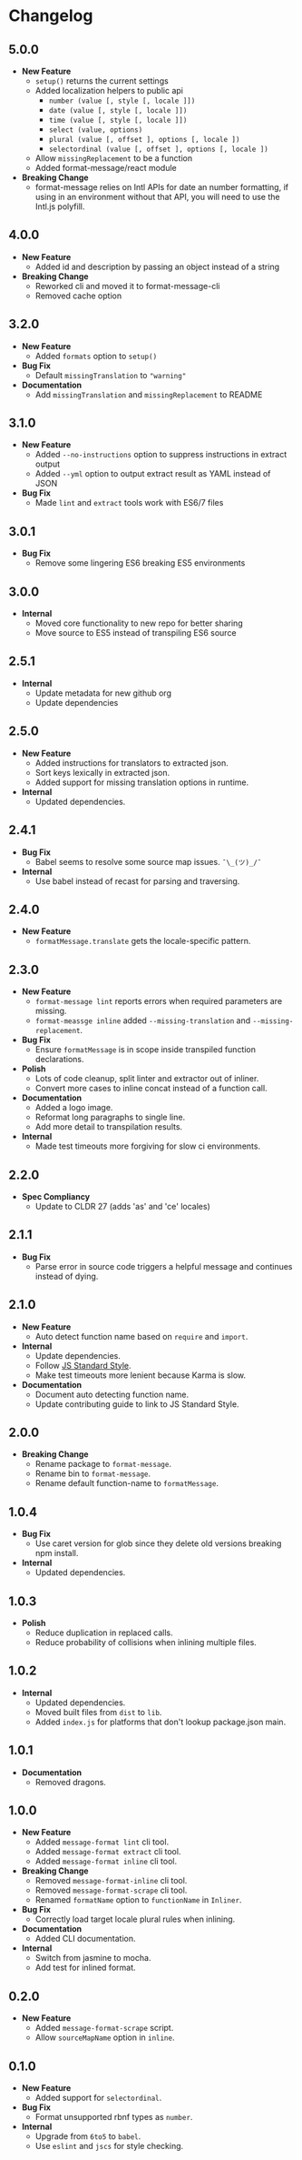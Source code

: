 # Changelog

## 5.0.0

* **New Feature**
  * `setup()` returns the current settings
  * Added localization helpers to public api
    * `number (value [, style [, locale ]])`
    * `date (value [, style [, locale ]])`
    * `time (value [, style [, locale ]])`
    * `select (value, options)`
    * `plural (value [, offset ], options [, locale ])`
    * `selectordinal (value [, offset ], options [, locale ])`
  * Allow `missingReplacement` to be a function
  * Added format-message/react module
* **Breaking Change**
  * format-message relies on Intl APIs for date an number formatting, if using in an environment without that API, you will need to use the Intl.js polyfill.

## 4.0.0

* **New Feature**
  * Added id and description by passing an object instead of a string
* **Breaking Change**
  * Reworked cli and moved it to format-message-cli
  * Removed cache option

## 3.2.0

* **New Feature**
  * Added `formats` option to `setup()`
* **Bug Fix**
  * Default `missingTranslation` to `"warning"`
* **Documentation**
  * Add `missingTranslation` and `missingReplacement` to README

## 3.1.0

* **New Feature**
  * Added `--no-instructions` option to suppress instructions in extract output
  * Added `--yml` option to output extract result as YAML instead of JSON
* **Bug Fix**
  * Made `lint` and `extract` tools work with ES6/7 files

## 3.0.1

* **Bug Fix**
  * Remove some lingering ES6 breaking ES5 environments

## 3.0.0

* **Internal**
  * Moved core functionality to new repo for better sharing
  * Move source to ES5 instead of transpiling ES6 source

## 2.5.1

* **Internal**
  * Update metadata for new github org
  * Update dependencies

## 2.5.0

* **New Feature**
  * Added instructions for translators to extracted json.
  * Sort keys lexically in extracted json.
  * Added support for missing translation options in runtime.
* **Internal**
  * Updated dependencies.

## 2.4.1

* **Bug Fix**
  * Babel seems to resolve some source map issues. `¯\_(ツ)_/¯`
* **Internal**
  * Use babel instead of recast for parsing and traversing.

## 2.4.0

* **New Feature**
  * `formatMessage.translate` gets the locale-specific pattern.

## 2.3.0

* **New Feature**
  * `format-message lint` reports errors when required parameters are missing.
  * `format-meassge inline` added `--missing-translation` and `--missing-replacement`.
* **Bug Fix**
  * Ensure `formatMessage` is in scope inside transpiled function declarations.
* **Polish**
  * Lots of code cleanup, split linter and extractor out of inliner.
  * Convert more cases to inline concat instead of a function call.
* **Documentation**
  * Added a logo image.
  * Reformat long paragraphs to single line.
  * Add more detail to transpilation results.
* **Internal**
  * Made test timeouts more forgiving for slow ci environments.

## 2.2.0

* **Spec Compliancy**
  * Update to CLDR 27 (adds 'as' and 'ce' locales)

## 2.1.1

* **Bug Fix**
  * Parse error in source code triggers a helpful message and continues instead of dying.

## 2.1.0

* **New Feature**
  * Auto detect function name based on `require` and `import`.
* **Internal**
  * Update dependencies.
  * Follow [JS Standard Style](https://github.com/feross/standard).
  * Make test timeouts more lenient because Karma is slow.
* **Documentation**
  * Document auto detecting function name.
  * Update contributing guide to link to JS Standard Style.

## 2.0.0

* **Breaking Change**
  * Rename package to `format-message`.
  * Rename bin to `format-message`.
  * Rename default function-name to `formatMessage`.

## 1.0.4

* **Bug Fix**
  * Use caret version for glob since they delete old versions breaking npm install.
* **Internal**
  * Updated dependencies.

## 1.0.3

* **Polish**
  * Reduce duplication in replaced calls.
  * Reduce probability of collisions when inlining multiple files.

## 1.0.2

* **Internal**
  * Updated dependencies.
  * Moved built files from `dist` to `lib`.
  * Added `index.js` for platforms that don't lookup package.json main.

## 1.0.1

* **Documentation**
  * Removed dragons.

## 1.0.0

* **New Feature**
  * Added `message-format lint` cli tool.
  * Added `message-format extract` cli tool.
  * Added `message-format inline` cli tool.
* **Breaking Change**
  * Removed `message-format-inline` cli tool.
  * Removed `message-format-scrape` cli tool.
  * Renamed `formatName` option to `functionName` in `Inliner`.
* **Bug Fix**
  * Correctly load target locale plural rules when inlining.
* **Documentation**
  * Added CLI documentation.
* **Internal**
  * Switch from jasmine to mocha.
  * Add test for inlined format.

## 0.2.0

* **New Feature**
  * Added `message-format-scrape` script.
  * Allow `sourceMapName` option in `inline`.

## 0.1.0

* **New Feature**
  * Added support for `selectordinal`.
* **Bug Fix**
  * Format unsupported rbnf types as `number`.
* **Internal**
  * Upgrade from `6to5` to `babel`.
  * Use `eslint` and `jscs` for style checking.
